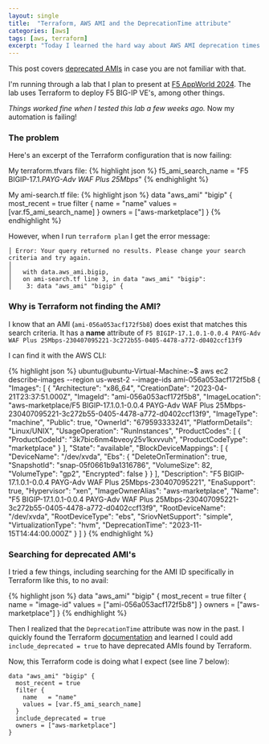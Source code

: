 ```yaml
---
layout: single
title:  "Terraform, AWS AMI and the DeprecationTime attribute"
categories: [aws]
tags: [aws, terraform]
excerpt: "Today I learned the hard way about AWS AMI deprecation times. Here's some quick notes that may save you some time one day." #this is a custom variable meant for a short description to be displayed on home page
---
```

This post covers [deprecated AMIs](https://docs.aws.amazon.com/AWSEC2/latest/UserGuide/ami-deprecate.html) in case you are not familiar with that.

I'm running through a lab that I plan to present at [F5 AppWorld 2024](https://www.f5.com/appworld). The lab uses Terraform to deploy F5 BIG-IP VE's, among other things.

*Things worked fine when I tested this lab a few weeks ago.* Now my automation is failing!
### The problem
Here's an excerpt of the Terraform configuration that is now failing:

My terraform.tfvars file:
{% highlight json %}
f5_ami_search_name  = "F5 BIGIP-17.1.*PAYG-Adv WAF Plus 25Mbps*"
{% endhighlight %}

My ami-search.tf file:
{% highlight json %}
data "aws_ami" "bigip" {
  most_recent = true
  filter {
    name   = "name"
    values = [var.f5_ami_search_name]
  }
  owners = ["aws-marketplace"]
}
{% endhighlight %}

However, when I run ```terraform plan``` I get the error message:
```
│ Error: Your query returned no results. Please change your search criteria and try again.
│
│   with data.aws_ami.bigip,
│   on ami-search.tf line 3, in data "aws_ami" "bigip":
│    3: data "aws_ami" "bigip" {
```

### Why is Terraform not finding the AMI?
I know that an AMI (```ami-056a053acf172f5b8```) does exist that matches this search criteria. It has a **name** attribute of ```F5 BIGIP-17.1.0.1-0.0.4 PAYG-Adv WAF Plus 25Mbps-230407095221-3c272b55-0405-4478-a772-d0402ccf13f9```

I can find it with the AWS CLI: 

{% highlight json %}
ubuntu@ubuntu-Virtual-Machine:~$ aws ec2 describe-images --region us-west-2 --image-ids ami-056a053acf172f5b8
{
    "Images": [
        {
            "Architecture": "x86_64",
            "CreationDate": "2023-04-21T23:37:51.000Z",
            "ImageId": "ami-056a053acf172f5b8",
            "ImageLocation": "aws-marketplace/F5 BIGIP-17.1.0.1-0.0.4 PAYG-Adv WAF Plus 25Mbps-230407095221-3c272b55-0405-4478-a772-d0402ccf13f9",
            "ImageType": "machine",
            "Public": true,
            "OwnerId": "679593333241",
            "PlatformDetails": "Linux/UNIX",
            "UsageOperation": "RunInstances",
            "ProductCodes": [
                {
                    "ProductCodeId": "3k7bic6nm4bveoy25v1kxvvuh",
                    "ProductCodeType": "marketplace"
                }
            ],
            "State": "available",
            "BlockDeviceMappings": [
                {
                    "DeviceName": "/dev/xvda",
                    "Ebs": {
                        "DeleteOnTermination": true,
                        "SnapshotId": "snap-05f0661b9a1316786",
                        "VolumeSize": 82,
                        "VolumeType": "gp2",
                        "Encrypted": false
                    }
                }
            ],
            "Description": "F5 BIGIP-17.1.0.1-0.0.4 PAYG-Adv WAF Plus 25Mbps-230407095221",
            "EnaSupport": true,
            "Hypervisor": "xen",
            "ImageOwnerAlias": "aws-marketplace",
            "Name": "F5 BIGIP-17.1.0.1-0.0.4 PAYG-Adv WAF Plus 25Mbps-230407095221-3c272b55-0405-4478-a772-d0402ccf13f9",
            "RootDeviceName": "/dev/xvda",
            "RootDeviceType": "ebs",
            "SriovNetSupport": "simple",
            "VirtualizationType": "hvm",
            "DeprecationTime": "2023-11-15T14:44:00.000Z"
        }
    ]
}
{% endhighlight %}

### Searching for deprecated AMI's
I tried a few things, including searching for the AMI ID specifically in Terraform like this, to no avail:

{% highlight json %}
data "aws_ami" "bigip" {
  most_recent = true
    filter {
    name   = "image-id"
    values = ["ami-056a053acf172f5b8"]
  }
  owners = ["aws-marketplace"]
}
{% endhighlight %}

Then I realized that the ```DeprecationTime``` attribute was now in the past. I quickly found the Terraform [documentation](https://registry.terraform.io/providers/hashicorp/aws/latest/docs/data-sources/ami#include_deprecated) and learned I could add ```include_deprecated = true``` to have deprecated AMIs found by Terraform.

Now, this Terraform code is doing what I expect (see line 7 below):

```
data "aws_ami" "bigip" {
  most_recent = true
  filter {
    name   = "name"
    values = [var.f5_ami_search_name]
  }
  include_deprecated = true
  owners = ["aws-marketplace"]
}
```
